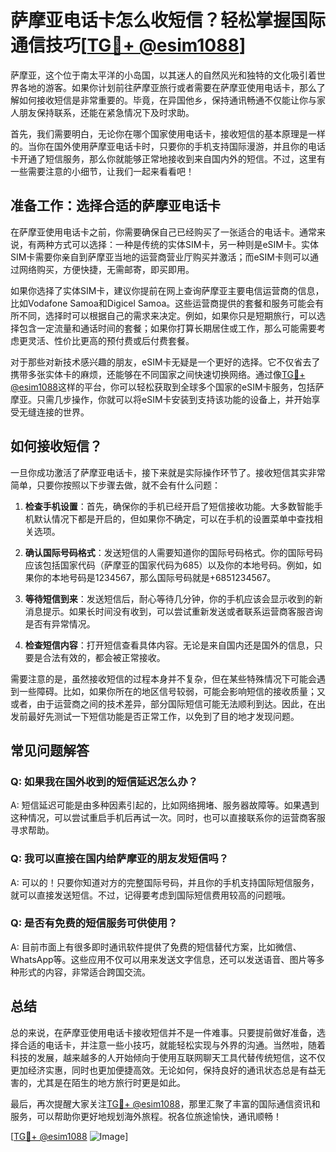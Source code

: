 # 萨摩亚电话卡怎么收短信？轻松掌握国际通信技巧[[TG💪+ @esim1088](https://t.me/s/esim1088)]

萨摩亚，这个位于南太平洋的小岛国，以其迷人的自然风光和独特的文化吸引着世界各地的游客。如果你计划前往萨摩亚旅行或者需要在萨摩亚使用电话卡，那么了解如何接收短信是非常重要的。毕竟，在异国他乡，保持通讯畅通不仅能让你与家人朋友保持联系，还能在紧急情况下及时求助。

首先，我们需要明白，无论你在哪个国家使用电话卡，接收短信的基本原理是一样的。当你在国外使用萨摩亚电话卡时，只要你的手机支持国际漫游，并且你的电话卡开通了短信服务，那么你就能够正常地接收到来自国内外的短信。不过，这里有一些需要注意的小细节，让我们一起来看看吧！

## 准备工作：选择合适的萨摩亚电话卡

在萨摩亚使用电话卡之前，你需要确保自己已经购买了一张适合的电话卡。通常来说，有两种方式可以选择：一种是传统的实体SIM卡，另一种则是eSIM卡。实体SIM卡需要你亲自到萨摩亚当地的运营商营业厅购买并激活；而eSIM卡则可以通过网络购买，方便快捷，无需邮寄，即买即用。

如果你选择了实体SIM卡，建议你提前在网上查询萨摩亚主要电信运营商的信息，比如Vodafone Samoa和Digicel Samoa。这些运营商提供的套餐和服务可能会有所不同，选择时可以根据自己的需求来决定。例如，如果你只是短期旅行，可以选择包含一定流量和通话时间的套餐；如果你打算长期居住或工作，那么可能需要考虑更灵活、性价比更高的预付费或后付费套餐。

对于那些对新技术感兴趣的朋友，eSIM卡无疑是一个更好的选择。它不仅省去了携带多张实体卡的麻烦，还能够在不同国家之间快速切换网络。通过像[TG💪+ @esim1088](https://t.me/s/esim1088)这样的平台，你可以轻松获取到全球多个国家的eSIM卡服务，包括萨摩亚。只需几步操作，你就可以将eSIM卡安装到支持该功能的设备上，并开始享受无缝连接的世界。

## 如何接收短信？

一旦你成功激活了萨摩亚电话卡，接下来就是实际操作环节了。接收短信其实非常简单，只要你按照以下步骤去做，就不会有什么问题：

1. **检查手机设置**：首先，确保你的手机已经开启了短信接收功能。大多数智能手机默认情况下都是开启的，但如果你不确定，可以在手机的设置菜单中查找相关选项。

2. **确认国际号码格式**：发送短信的人需要知道你的国际号码格式。你的国际号码应该包括国家代码（萨摩亚的国家代码为685）以及你的本地号码。例如，如果你的本地号码是1234567，那么国际号码就是+6851234567。

3. **等待短信到来**：发送短信后，耐心等待几分钟，你的手机应该会显示收到的新消息提示。如果长时间没有收到，可以尝试重新发送或者联系运营商客服咨询是否有异常情况。

4. **检查短信内容**：打开短信查看具体内容。无论是来自国内还是国外的信息，只要是合法有效的，都会被正常接收。

需要注意的是，虽然接收短信的过程本身并不复杂，但在某些特殊情况下可能会遇到一些障碍。比如，如果你所在的地区信号较弱，可能会影响短信的接收质量；又或者，由于运营商之间的技术差异，部分国际短信可能无法顺利到达。因此，在出发前最好先测试一下短信功能是否正常工作，以免到了目的地才发现问题。

## 常见问题解答

### Q: 如果我在国外收到的短信延迟怎么办？
A: 短信延迟可能是由多种因素引起的，比如网络拥堵、服务器故障等。如果遇到这种情况，可以尝试重启手机后再试一次。同时，也可以直接联系你的运营商客服寻求帮助。

### Q: 我可以直接在国内给萨摩亚的朋友发短信吗？
A: 可以的！只要你知道对方的完整国际号码，并且你的手机支持国际短信服务，就可以直接发送短信。不过，记得要考虑到国际短信费用较高的问题哦。

### Q: 是否有免费的短信服务可供使用？
A: 目前市面上有很多即时通讯软件提供了免费的短信替代方案，比如微信、WhatsApp等。这些应用不仅可以用来发送文字信息，还可以发送语音、图片等多种形式的内容，非常适合跨国交流。

## 总结

总的来说，在萨摩亚使用电话卡接收短信并不是一件难事。只要提前做好准备，选择合适的电话卡，并注意一些小技巧，就能轻松实现与外界的沟通。当然啦，随着科技的发展，越来越多的人开始倾向于使用互联网聊天工具代替传统短信，这不仅更加经济实惠，同时也更加便捷高效。无论如何，保持良好的通讯状态总是有益无害的，尤其是在陌生的地方旅行时更是如此。

最后，再次提醒大家关注[TG💪+ @esim1088](https://t.me/s/esim1088)，那里汇聚了丰富的国际通信资讯和服务，可以帮助你更好地规划海外旅程。祝各位旅途愉快，通讯顺畅！

[[TG💪+ @esim1088](https://t.me/s/esim1088) ![Image](https://i.postimg.cc/4NQfJmqS/Snipaste-2025-05-13-00-14-12.png)]